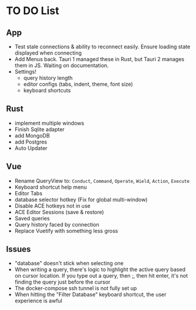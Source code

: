 TO DO List
===================

## App
- Test stale connections & ability to reconnect easily. Ensure loading state displayed when connecting
- Add Menus back. Tauri 1 managed these in Rust, but Tauri 2 manages them in JS. Waiting on documentation.
- Settings!
  - query history length
  - editor configs (tabs, indent, theme, font size)
  - keyboard shortcuts

## Rust

- implement multiple windows
- Finish Sqlite adapter
- add MongoDB
- add Postgres
- Auto Updater

## Vue

- Rename QueryView to: `Conduct`, `Command`, `Operate`, `Wield`, `Action`, `Execute`
- Keyboard shortcut help menu
- Editor Tabs
- database selector hotkey (Fix for global multi-window)
- Disable ACE hotkeys not in use
- ACE Editor Sessions (save & restore)
- Saved queries
- Query history faced by connection
- Replace Vuetify with something less gross

## Issues

- "database" doesn't stick when selecting one
- When writing a query, there's logic to highlight the active query based on cursor location.
  If you type out a query, then ;, then hit enter, it's not finding the query just before the cursor
- The docker-compose ssh tunnel is not fully set up
- When hitting the "Filter Database" keyboard shortcut, the user experience is awful
